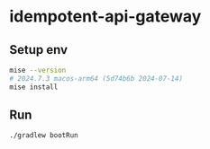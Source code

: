 # idempotent-api-gateway

## Setup env
```sh
mise --version
# 2024.7.3 macos-arm64 (5d74b6b 2024-07-14)
mise install
```

## Run
```sh
./gradlew bootRun
```
